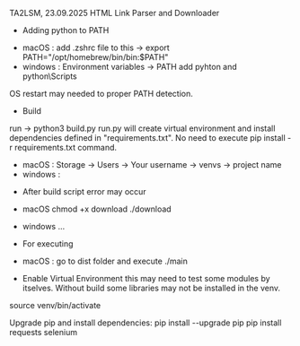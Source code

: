 TA2LSM, 23.09.2025
HTML Link Parser and Downloader

* Adding python to PATH

- macOS    : add .zshrc file to this -> export PATH="/opt/homebrew/bin/bin:$PATH"
- windows  : Environment variables -> PATH add pyhton and python\Scripts

OS restart may needed to proper PATH detection.

* Build

run -> python3 build.py
run.py will create virtual environment and install dependencies defined in "requirements.txt".
No need to execute pip install -r requirements.txt command.

- macOS    : Storage -> Users -> Your username -> venvs -> project name
- windows  :

* After build script error may occur

- macOS
chmod +x download
./download

- windows
...

* For executing
- macOS    : go to dist folder and execute ./main 

* Enable Virtual Environment
this may need to test some modules by itselves. Without build some libraries may not be installed in the venv.

source venv/bin/activate

Upgrade pip and install dependencies:
pip install --upgrade pip
pip install requests selenium